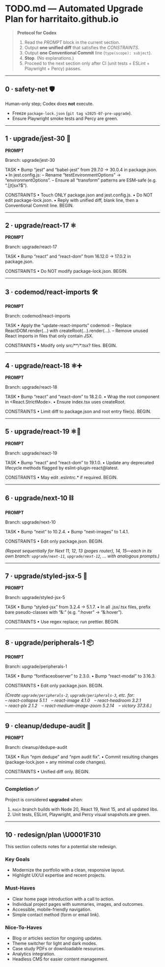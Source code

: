 # TODO.md — Automated Upgrade Plan for **harritaito.github.io**
> **Protocol for Codex**
> 1. Read the *PROMPT* block in the current section.  
> 2. Output **one unified diff** that satisfies the *CONSTRAINTS*.  
> 3. Output **one Conventional Commit** line (`type(scope): subject`).  
> 4. **Stop**. (No explanations.)  
> 5. Proceed to the next section only after CI (unit tests + ESLint + Playwright + Percy) passes.

---

## 0 · safety-net 🛡️
Human-only step; Codex does **not** execute.
- Freeze `package-lock.json` (`git tag v2025-07-pre-upgrade`).
- Ensure Playwright smoke tests and Percy are green.

---

## 1 · upgrade/jest-30 🔧
**PROMPT**

Branch: upgrade/jest-30

TASK
• Bump “jest” and “babel-jest” from 29.7.0 → 30.0.4 in package.json.
• In jest.config.js:
– Rename “testEnvironmentOptions” → “environmentOptions”.
– Ensure all “transform” patterns are ESM-safe (e.g. “\.[jt]sx?$”).

CONSTRAINTS
• Touch ONLY package.json and jest.config.js.
• Do NOT edit package-lock.json.
• Reply with unified diff, blank line, then a Conventional Commit line.
BEGIN.

---

## 2 · upgrade/react-17 ⚛️
**PROMPT**

Branch: upgrade/react-17

TASK
• Bump “react” and “react-dom” from 16.12.0 → 17.0.2 in package.json.

CONSTRAINTS
• Do NOT modify package-lock.json.
BEGIN.

---

## 3 · codemod/react-imports 🛠️
**PROMPT**

Branch: codemod/react-imports

TASK
• Apply the “update-react-imports” codemod:
– Replace ReactDOM.render(…) with createRoot(…).render(…).
– Remove unused React imports in files that only contain JSX.

CONSTRAINTS
• Modify only src/**/*.tsx? files.
BEGIN.

---

## 4 · upgrade/react-18 ⚛️➕
**PROMPT**

Branch: upgrade/react-18

TASK
• Bump “react” and “react-dom” to 18.2.0.
• Wrap the root component in <React.StrictMode>.
• Ensure index.tsx uses createRoot.

CONSTRAINTS
• Limit diff to package.json and root entry file(s).
BEGIN.

---

## 5 · upgrade/react-19 ⚛️🚀
**PROMPT**

Branch: upgrade/react-19

TASK
• Bump “react” and “react-dom” to 19.1.0.
• Update any deprecated lifecycle methods flagged by eslint-plugin-react@latest.

CONSTRAINTS
• May edit .eslintrc.* if required.
BEGIN.

---

## 6 · upgrade/next-10 ⛓️
**PROMPT**

Branch: upgrade/next-10

TASK
• Bump “next” to 10.2.4.
• Bump “next-images” to 1.4.1.

CONSTRAINTS
• Edit only package.json.
BEGIN.

*(Repeat sequentially for Next 11, 12, 13 (pages router), 14, 15—each in its own branch: `upgrade/next-11`, `upgrade/next-12`, … with analogous prompts.)*

---

## 7 · upgrade/styled-jsx-5 🎨
**PROMPT**

Branch: upgrade/styled-jsx-5

TASK
• Bump “styled-jsx” from 3.2.4 → 5.1.7.
• In all .jsx/.tsx files, prefix bare pseudo-classes with “&:” (e.g. “:hover” → “&:hover”).

CONSTRAINTS
• Use regex replace; run prettier.
BEGIN.

---

## 8 · upgrade/peripherals-1 📦
**PROMPT**

Branch: upgrade/peripherals-1

TASK
• Bump “fontfaceobserver” to 2.3.0.
• Bump “react-modal” to 3.16.3.

CONSTRAINTS
• Edit only package.json.
BEGIN.

*(Create `upgrade/peripherals-2`, `upgrade/peripherals-3`, etc. for:  
– react-collapse 5.1.1 – react-image 4.1.0 – react-headroom 3.2.1  
– react-plx 2.1.2 – react-medium-image-zoom 5.2.14 – victory 37.3.6.)*

---

## 9 · cleanup/dedupe-audit 🧹
**PROMPT**

Branch: cleanup/dedupe-audit

TASK
• Run “npm dedupe” and “npm audit fix”.
• Commit resulting changes (package-lock.json + any minimal code changes).

CONSTRAINTS
• Unified diff only.
BEGIN.

---

### Completion ✅
Project is considered **upgraded** when:
1. `main` branch builds with Node 20, React 19, Next 15, and all updated libs.  
2. Unit tests, ESLint, Playwright, and Percy visual snapshots are green.  

---

## 10 · redesign/plan \U0001F310
This section collects notes for a potential site redesign.

### Key Goals
- Modernize the portfolio with a clean, responsive layout.
- Highlight UX/UI expertise and recent projects.

### Must-Haves
- Clear home page introduction with a call to action.
- Individual project pages with summaries, images, and outcomes.
- Accessible, mobile-friendly navigation.
- Simple contact method (form or email link).

### Nice-To-Haves
- Blog or articles section for ongoing updates.
- Theme switcher for light and dark modes.
- Case study PDFs or downloadable resources.
- Analytics integration.
- Headless CMS for easier content management.
